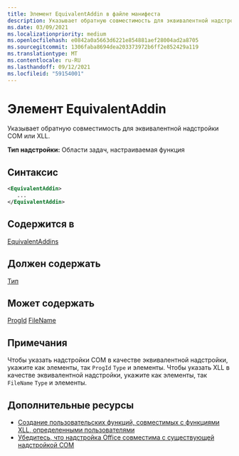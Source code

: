 ```yaml
---
title: Элемент EquivalentAddin в файле манифеста
description: Указывает обратную совместимость для эквивалентной надстройки COM или XLL.
ms.date: 03/09/2021
ms.localizationpriority: medium
ms.openlocfilehash: e0842a0a5663d6221e854881aef28004ad2a8705
ms.sourcegitcommit: 1306faba8694dea203373972b6ff2e852429a119
ms.translationtype: MT
ms.contentlocale: ru-RU
ms.lasthandoff: 09/12/2021
ms.locfileid: "59154001"
---
```

# <a name="equivalentaddin-element"></a>Элемент EquivalentAddin

Указывает обратную совместимость для эквивалентной надстройки COM или XLL.

**Тип надстройки:** Области задач, настраиваемая функция

## <a name="syntax"></a>Синтаксис

```XML
<EquivalentAddin>
   ...
</EquivalentAddin>
```

## <a name="contained-in"></a>Содержится в

[EquivalentAddins](equivalentaddins.md)

## <a name="must-contain"></a>Должен содержать

[Тип](type.md)

## <a name="can-contain"></a>Может содержать

[ProgId](progid.md) 
 [FileName](filename.md)

## <a name="remarks"></a>Примечания

Чтобы указать надстройки COM в качестве эквивалентной надстройки, укажите как элементы, так `ProgId` `Type` и элементы. Чтобы указать XLL в качестве эквивалентной надстройки, укажите как элементы, так `FileName` `Type` и элементы.

## <a name="see-also"></a>Дополнительные ресурсы

- [Создание пользовательских функций, совместимых с функциями XLL, определенными пользователями](../../excel/make-custom-functions-compatible-with-xll-udf.md)
- [Убедитесь, что надстройка Office совместима с существующей надстройкой COM](../../develop/make-office-add-in-compatible-with-existing-com-add-in.md)